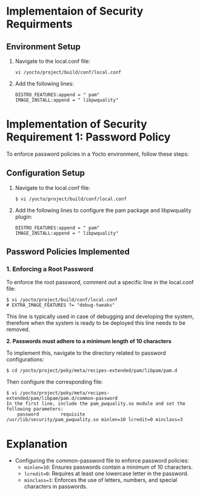 Implementaion of Security Requirments
=======================================

## Environment Setup

1. Navigate to the local.conf file:
    ```shell
    vi /yocto/project/build/conf/local.conf
    ```

2. Add the following lines:
    ```shell
    DISTRO_FEATURES:append = " pam"
    IMAGE_INSTALL:append = " libpwquality"
    ```

# Implementation of Security Requirement 1: Password Policy

To enforce password policies in a Yocto environment, follow these steps:

## Configuration Setup

1. Navigate to the local.conf file:
    ```shell
    $ vi /yocto/project/build/conf/local.conf
    ```

2. Add the following lines to configure the pam package and libpwquality plugin:
    ```shell
    DISTRO_FEATURES:append = " pam"
    IMAGE_INSTALL:append = " libpwquality"
    ```

## Password Policies Implemented

### 1. Enforcing a Root Password

To enforce the root password, comment out a specific line in the local.conf file:
```shell
$ vi /yocto/project/build/conf/local.conf
# EXTRA_IMAGE_FEATURES ?= "debug-tweaks"
```
This line is typically used in case of debugging and developing the system, therefore when the system is ready to be deployed this line needs to be removed.

**2. Passwords must adhere to a minimum length of 10 characters**

To implement this, navigate to the directory related to password configurations:

```shell-session
$ cd /yocto/project/poky/meta/recipes-extended/pam/libpam/pam.d
```
Then configure the corresponding file:
```shell-session
$ vi /yocto/project/poky/meta/recipes-extended/pam/libpam/pam.d/common-password
In the first line, include the pam_pwquality.so module and set the following parameters:
	password        requisite         /usr/lib/security/pam_pwquality.so minlen=10 lcredit=0 minclass=3
```
# Explanation
- Configuring the common-password file to enforce password policies:
  - `minlen=10`: Ensures passwords contain a minimum of 10 characters.
  - `lcredit=0`: Requires at least one lowercase letter in the password.
  - `minclass=3`: Enforces the use of letters, numbers, and special characters in passwords.






